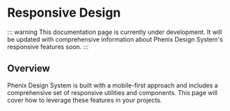 # Responsive Design

::: warning
This documentation page is currently under development. It will be updated with comprehensive information about Phenix Design System's responsive features soon.
:::

## Overview

Phenix Design System is built with a mobile-first approach and includes a comprehensive set of responsive utilities and components. This page will cover how to leverage these features in your projects.

<!-- Content to be added --> 